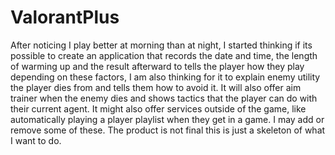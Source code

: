 # ValorantPlus

After noticing I play better at morning than at night, I started thinking if its possible to create an application that records the date and time, the length of warming up and the result afterward to tells the player how they play depending on these factors, I am also thinking for it to explain enemy utility the player dies from and tells them how to avoid it. It will also offer aim trainer when the enemy dies and shows tactics that the player can do with their current agent. It might also offer services outside of the game, like automatically playing a player playlist when they get in a game. I may add or remove some of these. The product is not final this is just a skeleton of what I want to do.

